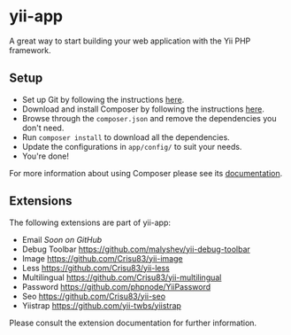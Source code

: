 yii-app
=======

A great way to start building your web application with the Yii PHP framework.

## Setup

 * Set up Git by following the instructions [here](https://help.github.com/articles/set-up-git).
 * Download and install Composer by following the instructions [here](http://getcomposer.org/download/).
 * Browse through the `composer.json` and remove the dependencies you don't need.
 * Run `composer install` to download all the dependencies.
 * Update the configurations in `app/config/` to suit your needs.
 * You're done!

For more information about using Composer please see its [documentation](http://getcomposer.org/doc/).

## Extensions

The following extensions are part of yii-app:

 * Email *Soon on GitHub*
 * Debug Toolbar https://github.com/malyshev/yii-debug-toolbar
 * Image https://github.com/Crisu83/yii-image
 * Less https://github.com/Crisu83/yii-less
 * Multilingual https://github.com/Crisu83/yii-multilingual
 * Password https://github.com/phpnode/YiiPassword
 * Seo https://github.com/Crisu83/yii-seo
 * Yiistrap https://github.com/yii-twbs/yiistrap

Please consult the extension documentation for further information.



